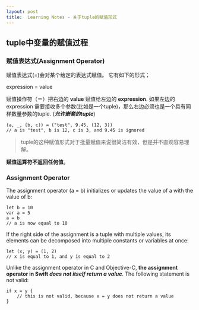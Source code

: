 ```yaml
---
layout: post
title:  Learning Notes - 关于tuple的赋值形式
---
```


## tuple中变量的赋值过程

### 赋值表达式(Assignment Operator)
赋值表达式(=)会对某个给定的表达式赋值。 它有如下的形式；

expression = value

赋值操作符（＝）把右边的 **value** 赋值给左边的 **expression**. 如果左边的expression 需要接收多个参数(比如是一个tuple)，那么右边必须也是一个具有同样数量参数的tuple. (***允许嵌套的tuple***)


```
(a, _, (b, c)) = ("test", 9.45, (12, 3))
// a is "test", b is 12, c is 3, and 9.45 is ignored
```
> tuple的这种赋值形式对于批量赋值来说很简洁有效，但是并不直观容易理解。

**赋值运算符不返回任何值**。

### Assignment Operator
The assignment operator (a = b) initializes or updates the value of a with the value of b:


```
let b = 10
var a = 5
a = b
// a is now equal to 10
```

If the right side of the assignment is a tuple with multiple values, its elements can be decomposed into multiple constants or variables at once:

```
let (x, y) = (1, 2)
// x is equal to 1, and y is equal to 2
```

Unlike the assignment operator in C and Objective-C, **the assignment operator in Swift *does not itself return a value***. The following statement is not valid:


```
if x = y {
    // this is not valid, because x = y does not return a value
}
```
